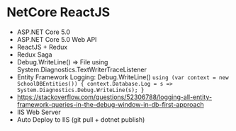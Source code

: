 # NetCore ReactJS

+ ASP.NET Core 5.0
+ ASP.NET Core 5.0 Web API
+ ReactJS + Redux
+ Redux Saga
+ Debug.WriteLine() => File using System.Diagnostics.TextWriterTraceListener
+ Entity Framework Logging: Debug.WriteLine()
`
    using (var context = new SchoolDBEntities())
    {
        context.Database.Log = s => System.Diagnostics.Debug.WriteLine(s);
    }
`
+ https://stackoverflow.com/questions/52306788/logging-all-entity-framework-queries-in-the-debug-window-in-db-first-approach
+ IIS Web Server
+ Auto Deploy to IIS (git pull + dotnet publish)
